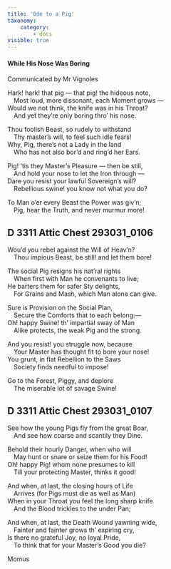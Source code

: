 ```yaml
---
title: 'Ode to a Pig'
taxonomy:
    category:
        - docs
visible: true
---
```


#### While His Nose Was Boring

<div class="author">Communicated by Mr Vignoles</div>

Hark! hark! that pig — that pig! the hideous note,  
&emsp;Most loud, more dissonant, each Moment grows —  
Would we not think, the knife was in his Throat?  
&emsp;And yet they’re only boring thro’ his nose.  
  
Thou foolish Beast, so rudely to withstand  
&emsp;Thy master’s will, to feel such idle fears!  
Why, Pig, there’s not a Lady in the land  
&emsp;Who has not also bor’d and ring’d her Ears.  
  
Pig! ’tis they Master’s Pleasure — then be still,  
&emsp;And hold your nose to let the Iron through —  
Dare you resist your lawful Sovereign’s will?  
&emsp;Rebellious swine! you know not what you do?  
  
To Man o’er every Beast the Power was giv’n;  
&emsp;Pig, hear the Truth, and never murmur more!  
  
## D 3311 Attic Chest 293031_0106  
  
Wou’d you rebel against the Will of Heav’n?  
&emsp;Thou impious Beast, be still! and let them bore!  
  
The social Pig resigns his nat’ral rights  
&emsp;When first with Man he convenants to live;  
He barters them for safer Sty delights,  
&emsp;For Grains and Mash, which Man alone can give.  
  
Sure is Provision on the Social Plan,  
&emsp;Secure the Comforts that to each belong:—  
Oh! happy Swine! th’ impartial sway of Man  
&emsp;Alike protects, the weak Pig and the strong.  
  
And you resist! you struggle now, because  
&emsp;Your Master has thought fit to bore your nose!  
You grunt, in flat Rebellion to the Saws  
&emsp;Society finds needful to impose!  
  
Go to the Forest, Piggy, and deplore  
&emsp;The miserable lot of savage Swine!  
  
## D 3311 Attic Chest 293031_0107  
  
See how the young Pigs fly from the great Boar,  
&emsp;And see how coarse and scantily they Dine.  
  
Behold their hourly Danger, when who will  
&emsp;May hunt or snare or seize them for his Food!  
Oh! happy Pig! whom none presumes to kill  
&emsp;Till your protecting Master, thinks it good!  
  
And when, at last, the closing hours of Life  
&emsp;Arrives (for Pigs must die as well as Man)  
When in your Throat you feel the long sharp knife  
&emsp;And the Blood trickles to the under Pan;  
  
And when, at last, the Death Wound yawning wide,  
&emsp;Fainter and fainter grows th’ expiring cry,  
Is there no grateful Joy, no loyal Pride,  
&emsp;To think that for your Master’s Good you die?  
  
Momus